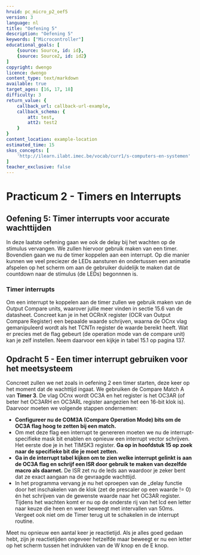 ```yaml
---
hruid: pc_micro_p2_oef5
version: 3
language: nl
title: "Oefening 5"
description: "Oefening 5"
keywords: ["Microcontroller"]
educational_goals: [
    {source: Source, id: id}, 
    {source: Source2, id: id2}
]
copyright: dwengo
licence: dwengo
content_type: text/markdown
available: true
target_ages: [16, 17, 18]
difficulty: 3
return_value: {
    callback_url: callback-url-example,
    callback_schema: {
        att: test,
        att2: test2
    }
}
content_location: example-location
estimated_time: 15
skos_concepts: [
    'http://ilearn.ilabt.imec.be/vocab/curr1/s-computers-en-systemen'
]
teacher_exclusive: false
---
```

# Practicum 2 - Timers en Interrupts

## Oefening 5: Timer interrupts voor accurate wachttijden

In deze laatste oefening gaan we ook de delay bij het wachten op de stimulus vervangen. We zullen hiervoor gebruik maken van een timer. Bovendien gaan we nu de timer koppelen aan een interrupt. Op die manier kunnen we veel preciezer de LEDs aansturen én ondertussen een animatie afspelen op het scherm om aan de gebruiker duidelijk te maken dat de countdown naar de stimulus (de LEDs) begonnnen is.


### Timer interrupts

Om een interrupt te koppelen aan de timer zullen we gebruik maken van de Output Compare units, waarover jullie meer vinden in sectie 15.6 van de datasheet. Concreet kan je in het OCRnX register (OCR van Output Compare Register) een bepaalde waarde schrijven, waarna de OCnx vlag gemanipuleerd wordt als het TCNTn register de waarde bereikt heeft. Wat er precies met de flag gebeurt (de operation mode van de compare unit) kan je zelf instellen. Neem daarvoor een kijkje in tabel 15.1 op pagina 137.

<div class="dwengo-content assignment">
    <h2 class="title">Opdracht 5 - Een timer interrupt gebruiken voor het meetsysteem</h2>
    <div class="content">
        <p>
            Concreet zullen we net zoals in oefening 2 een timer starten, deze keer op het moment dat de wachttijd ingaat. We gebruiken de Compare Match A van <strong>Timer 3</strong>. De vlag OCnx wordt OC3A en het register is het OC3AR (of beter het OC3ARH en OC3ARL register aangezien het een 16-bit klok is). Daarvoor moeten we volgende stappen ondernemen:
        </p>
        <p>
            <ul>
                <li><strong>Configureer nu de COM3A (Compare Operation Mode) bits om de OC3A flag hoog te zetten bij een match.</strong></li>
                <li>Om met deze flag een interrupt te genereren moeten we nu de interrupt-specifieke mask bit enablen en opnieuw een interrupt vector schrijven. Het eerste doe je in het TIMSK3 register. <strong>Ga op in hoofdstuk 15 op zoek naar de specifieke bit die je moet zetten.</strong></li>
                <li><strong>Ga in de interrupt tabel kijken om te zien welke interrupt gelinkt is aan de OC3A flag en schrijf een ISR door gebruik te maken van dezelfde macro als daarnet.</strong> De ISR zet nu de leds aan waardoor je zeker bent dat ze exact aangaan na de gevraagde wachttijd.</li>
                <li>In het programma vervang je nu het oproepen van de _delay functie door het inschakelen van de klok (zet de prescaler op een waarde != 0) én het schrijven van de gewenste waarde naar het OC3AR register. Tijdens het wachten komt er nu op de onderste rij van het lcd een letter naar keuze die heen en weer beweegt met intervallen van 50ms. Vergeet ook niet om de Timer terug uit te schakelen in de interrupt routine.</li>
            </ul>
        </p>
        <p>
            Meet nu opnieuw een aantal keer je reactietijd. Als je alles goed gedaan hebt, zijn je reactietijden ongeveer hetzelfde maar beweegt er nu een letter op het scherm tussen het indrukken van de W knop en de E knop.        
        </p>
    </div>
</div>
